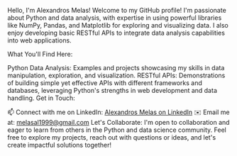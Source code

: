 Hello, I'm Alexandros Melas! Welcome to my GitHub profile! I'm passionate about Python and data analysis, with expertise in using powerful libraries like NumPy, Pandas, and Matplotlib for exploring and visualizing data. I also enjoy developing basic RESTful APIs to integrate data analysis capabilities into web applications.

What You'll Find Here:

Python Data Analysis: Examples and projects showcasing my skills in data manipulation, exploration, and visualization.
RESTful APIs: Demonstrations of building simple yet effective APIs with different frameworks and databases, leveraging Python's strengths in web development and data handling.
Get in Touch:

📫 Connect with me on LinkedIn: [Alexandros Melas on LinkedIn](https://www.linkedin.com/in/alexandros-melas-4a36a4174/)
✉️ Email me at: melasal1999@gmail.com
Let's Collaborate:
I'm open to collaboration and eager to learn from others in the Python and data science community. Feel free to explore my projects, reach out with questions or ideas, and let's create impactful solutions together!
